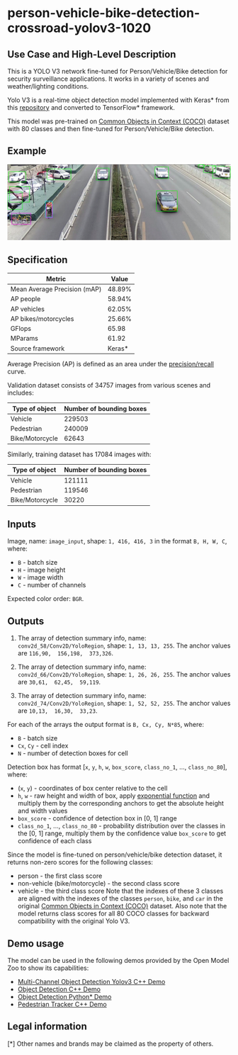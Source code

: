 # person-vehicle-bike-detection-crossroad-yolov3-1020

## Use Case and High-Level Description

This is a YOLO V3 network fine-tuned for Person/Vehicle/Bike detection for security
surveillance applications. It works in a variety of scenes and weather/lighting
conditions.

Yolo V3 is a real-time object detection model implemented with Keras\*
from this [repository](https://github.com/david8862/keras-YOLOv3-model-set)
and converted to TensorFlow\* framework.

This model was pre-trained on [Common Objects in Context (COCO)](https://cocodataset.org/#home) dataset with 80 classes and then fine-tuned for
Person/Vehicle/Bike detection.

## Example

![](./assets/person-vehicle-bike-detection-crossroad-yolov3-1020.png)

## Specification

| Metric                          | Value       |
|---------------------------------|-------------|
| Mean Average Precision (mAP)    | 48.89%      |
| AP people                       | 58.94%      |
| AP vehicles                     | 62.05%      |
| AP bikes/motorcycles            | 25.66%      |
| GFlops                          | 65.98       |
| MParams                         | 61.92       |
| Source framework                | Keras\*     |

Average Precision (AP) is defined as an area under the
[precision/recall](https://en.wikipedia.org/wiki/Precision_and_recall)
curve.

Validation dataset consists of 34757 images from various scenes and includes:

| Type of object  | Number of bounding boxes |
|-----------------|--------------------------|
| Vehicle         | 229503                   |
| Pedestrian      | 240009                   |
| Bike/Motorcycle | 62643                    |

Similarly, training dataset has 17084 images with:

| Type of object  | Number of bounding boxes |
|-----------------|--------------------------|
| Vehicle         | 121111                   |
| Pedestrian      | 119546                   |
| Bike/Motorcycle | 30220                    |

## Inputs

Image, name: `image_input`, shape: `1, 416, 416, 3` in the format `B, H, W, C`, where:

- `B` - batch size
- `H` - image height
- `W` - image width
- `C` - number of channels

Expected color order: `BGR`.

## Outputs

1. The array of detection summary info, name: `conv2d_58/Conv2D/YoloRegion`,  shape: `1, 13, 13, 255`. The anchor values are `116,90,  156,198,  373,326`.

2. The array of detection summary info, name: `conv2d_66/Conv2D/YoloRegion`,  shape: `1, 26, 26, 255`. The anchor values are `30,61,  62,45,  59,119`.

3. The array of detection summary info, name: `conv2d_74/Conv2D/YoloRegion`,  shape: `1, 52, 52, 255`. The anchor values are `10,13,  16,30,  33,23`.

For each of the arrays the output format is `B, Cx, Cy, N*85`, where:

- `B` - batch size
- `Cx`, `Cy` - cell index
- `N` - number of detection boxes for cell

Detection box has format [`x`, `y`, `h`, `w`, `box_score`, `class_no_1`, ..., `class_no_80`], where:

- (`x`, `y`) - coordinates of box center relative to the cell
- `h`, `w` - raw height and width of box, apply [exponential function](https://en.wikipedia.org/wiki/Exponential_function)
    and multiply them by the corresponding anchors to get the absolute height and width values
- `box_score` - confidence of detection box in [0, 1] range
- `class_no_1`, ..., `class_no_80` - probability distribution over the classes in the [0, 1] range,
    multiply them by the confidence value `box_score` to get confidence of each class

Since the model is fine-tuned on person/vehicle/bike detection dataset, it returns non-zero scores for the following classes:
* person - the first class score
* non-vehicle (bike/motorcycle) - the second class score
* vehicle - the third class score
Note that the indexes of these 3 classes are aligned with the indexes of the classes `person`, `bike`, and `car` in the
original [Common Objects in Context (COCO)](https://cocodataset.org/#home) dataset.
Also note that the model returns class scores for all 80 COCO classes for backward compatibility with the original Yolo V3.

## Demo usage

The model can be used in the following demos provided by the Open Model Zoo to show its capabilities:

* [Multi-Channel Object Detection Yolov3 C++ Demo](../../../demos/multi_channel_object_detection_demo_yolov3/cpp/README.md)
* [Object Detection C++ Demo](../../../demos/object_detection_demo/cpp/README.md)
* [Object Detection Python\* Demo](../../../demos/object_detection_demo/python/README.md)
* [Pedestrian Tracker C++ Demo](../../../demos/pedestrian_tracker_demo/cpp/README.md)

## Legal information
[\*] Other names and brands may be claimed as the property of others.
